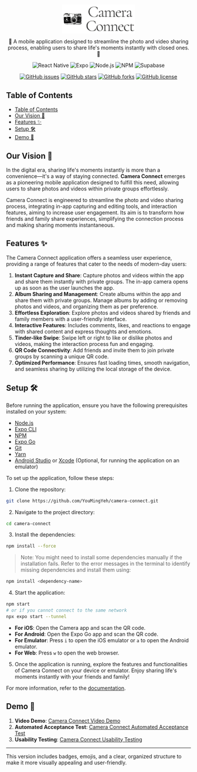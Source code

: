 <img src="logo.png" alt="Camera Connect Logo" width="200" style="display: block; margin-left: auto; margin-right: auto;">

<p align="center">📸 A mobile application designed to streamline the photo and video sharing process, enabling users to share life's moments instantly with closed ones. 📸</p>

<p align="center">
  <img alt="React Native" src="https://img.shields.io/badge/React%20Native-20232A?style=for-the-badge&logo=react&logoColor=61DAFB">
  <img alt="Expo" src="https://img.shields.io/badge/Expo-1B1F23?style=for-the-badge&logo=expo&logoColor=white">
  <img alt="Node.js" src="https://img.shields.io/badge/Node.js-43853D?style=for-the-badge&logo=node.js&logoColor=white">
  <img alt="NPM" src="https://img.shields.io/badge/NPM-CB3837?style=for-the-badge&logo=npm&logoColor=white">
  <img alt="Supabase" src="https://img.shields.io/badge/Supabase-4A90E2?style=for-the-badge&logo=supabase&logoColor=white">
</p>
  
<p align="center">
  <a href="https://github.com/YouMingYeh/camera-connect/issues"><img alt="GitHub issues" src="https://img.shields.io/github/issues/YouMingYeh/camera-connect"></a>
  <a href="https://github.com/YouMingYeh/camera-connect/stargazers"><img alt="GitHub stars" src="https://img.shields.io/github/stars/YouMingYeh/camera-connect"></a>
  <a href="https://github.com/YouMingYeh/camera-connect/network"><img alt="GitHub forks" src="https://img.shields.io/github/forks/YouMingYeh/camera-connect"></a>
  <a href="https://github.com/YouMingYeh/camera-connect"><img alt="GitHub license" src="https://img.shields.io/github/license/YouMingYeh/camera-connect"></a>
</p>

## Table of Contents

- [Table of Contents](#table-of-contents)
- [Our Vision 🌟](#our-vision-)
- [Features ✨](#features-)
- [Setup 🛠️](#setup-️)
- [Demo 🎥](#demo-)

## Our Vision 🌟

In the digital era, sharing life's moments instantly is more than a convenience—it's a way of staying connected. **Camera Connect** emerges as a pioneering mobile application designed to fulfill this need, allowing users to share photos and videos within private groups effortlessly.

Camera Connect is engineered to streamline the photo and video sharing process, integrating in-app capturing and editing tools, and interaction features, aiming to increase user engagement. Its aim is to transform how friends and family share experiences, simplifying the connection process and making sharing moments instantaneous.

## Features ✨

The Camera Connect application offers a seamless user experience, providing a range of features that cater to the needs of modern-day users:

1. **Instant Capture and Share**: Capture photos and videos within the app and share them instantly with private groups. The in-app camera opens up as soon as the user launches the app.
2. **Album Sharing and Management**: Create albums within the app and share them with private groups. Manage albums by adding or removing photos and videos, and organizing them as per preference.
3. **Effortless Exploration**: Explore photos and videos shared by friends and family members with a user-friendly interface.
4. **Interactive Features**: Includes comments, likes, and reactions to engage with shared content and express thoughts and emotions.
5. **Tinder-like Swipe**: Swipe left or right to like or dislike photos and videos, making the interaction process fun and engaging.
6. **QR Code Connectivity**: Add friends and invite them to join private groups by scanning a unique QR code.
7. **Optimized Performance**: Ensures fast loading times, smooth navigation, and seamless sharing by utilizing the local storage of the device.

## Setup 🛠️

Before running the application, ensure you have the following prerequisites installed on your system:

- [Node.js](https://nodejs.org/en/download/)
- [Expo CLI](https://docs.expo.dev/get-started/installation/)
- [NPM](https://www.npmjs.com/get-npm)
- [Expo Go](https://expo.dev/client)
- [Git](https://git-scm.com/downloads)
- [Yarn](https://classic.yarnpkg.com/en/docs/install/)
- [Android Studio](https://developer.android.com/studio) or [Xcode](https://developer.apple.com/xcode/) (Optional, for running the application on an emulator)

To set up the application, follow these steps:

1. Clone the repository:

```bash
git clone https://github.com/YouMingYeh/camera-connect.git
```

2. Navigate to the project directory:

```bash
cd camera-connect
```

3. Install the dependencies:

```bash
npm install --force
```

> Note: You might need to install some dependencies manually if the installation fails. Refer to the error messages in the terminal to identify missing dependencies and install them using:

```bash
npm install <dependency-name>
```

4. Start the application:

```bash
npm start
# or if you cannot connect to the same network
npx expo start --tunnel
```

- **For iOS**: Open the Camera app and scan the QR code.
- **For Android**: Open the Expo Go app and scan the QR code.
- **For Emulator**: Press `i` to open the iOS emulator or `a` to open the Android emulator.
- **For Web**: Press `w` to open the web browser.

5. Once the application is running, explore the features and functionalities of Camera Connect on your device or emulator. Enjoy sharing life's moments instantly with your friends and family!

For more information, refer to the [documentation](https://github.com/YouMingYeh/camera-connect/tree/main/docs).

## Demo 🎥

1. **Video Demo**: [Camera Connect Video Demo](https://drive.google.com/file/d/1E6wPS3EVAFbnrVsIrRBG66Rq9EtXnkXU/view?usp=sharing)
2. **Automated Acceptance Test**: [Camera Connect Automated Acceptance Test](https://drive.google.com/file/d/1GCuYVclHA6T3XyAXSY64czR8EKlrlZck/view)
3. **Usability Testing**: [Camera Connect Usability Testing](https://drive.google.com/file/d/1_-K65GMtYCUqlMiqSLbI3qjaT1xHAO-m/view?usp=sharing)

---

This version includes badges, emojis, and a clear, organized structure to make it more visually appealing and user-friendly.
